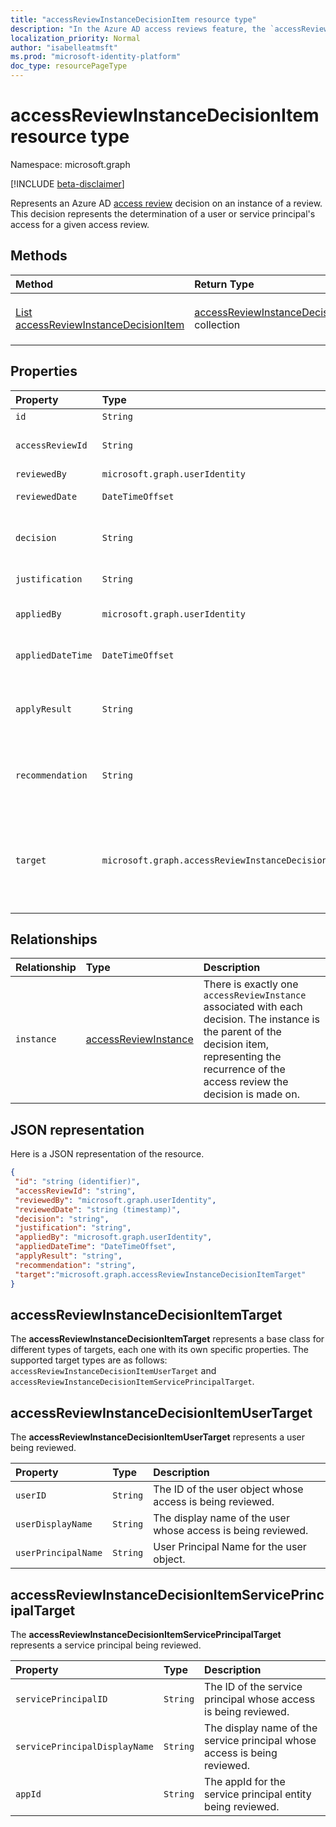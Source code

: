 ```yaml
---
title: "accessReviewInstanceDecisionItem resource type"
description: "In the Azure AD access reviews feature, the `accessReviewInstanceDecisionItem` represents a decision on a user's access on an `accessReviewInstance`.  "
localization_priority: Normal
author: "isabelleatmsft"
ms.prod: "microsoft-identity-platform"
doc_type: resourcePageType
---
```


# accessReviewInstanceDecisionItem resource type

Namespace: microsoft.graph

[!INCLUDE [beta-disclaimer](../../includes/beta-disclaimer.md)]

Represents an Azure AD [access review](accessreviews-root.md) decision on an instance of a review. This decision represents the determination of a user or service principal's access for a given access review.

## Methods

| Method		   | Return Type	|Description|
|:---------------|:--------|:----------|
|[List accessReviewInstanceDecisionItem](../api/accessreviewinstancedecisionitem-list.md) | [accessReviewInstanceDecisionItem](accessreviewinstancedecisionitem.md) collection | Lists every `accessReviewInstanceDecisionItem` for a specific `accessReviewInstance`. |



## Properties
| Property                  | Type                                |  Description |
| :-------------------------| :---------------------------------- | :---------- |
| `id`                            |`String`                      | ID of the decision                                                                                     |
| `accessReviewId`                |`String`                      | ID of the accessReviewInstance parent                                                                                       |
| `reviewedBy`                    |`microsoft.graph.userIdentity`| Reviewer user ID                                                                                       |
| `reviewedDate`                  |`DateTimeOffset`              | DateTime when review occurred                                                                     |
| `decision`                      |`String`                      | Result of the review. Values can be: `Approve` `Deny` `NotReviewed` `DontKnow`.                                                                                   |
| `justification`                 |`String`                      | Review decision justification                                                                          |
| `appliedBy`                     |`microsoft.graph.userIdentity`| User ID of the user who applied the decision                                                           |
| `appliedDateTime`               |`DateTimeOffset`              | DateTime when approval decision was applied                                                           |
| `applyResult`                   |`String`                      | Result of applying the decision. Values are: `NotApplied` `Success` `Failed` `NotFound` `NotSupported`.                      |
| `recommendation`          |`String`                      | System-generated recommendation for the approval decision. Values are: `Approve` `Deny` `NotAvailable`. |
| `target`                       |`microsoft.graph.accessReviewInstanceDecisionItemTarget`                      | Target of this specific decision. Decision Targets can be of different types – each one with its own specific properties. See type definition below. |

## Relationships

| Relationship | Type	|Description|
|:---------------|:--------|:----------|
| `instance`               |[accessReviewInstance](accessreviewinstance.md)          | There is exactly one `accessReviewInstance` associated with each decision. The instance is the parent of the decision item, representing the recurrence of the access review the decision is made on. |


## JSON representation

Here is a JSON representation of the resource.

<!-- {
  "blockType": "resource",
  "keyProperty": "id",
  "optionalProperties": [

  ],
  "@odata.type": "microsoft.graph.accessReview"
}-->

```json
{
 "id": "string (identifier)",
 "accessReviewId": "string",
 "reviewedBy": "microsoft.graph.userIdentity",
 "reviewedDate": "string (timestamp)",
 "decision": "string",
 "justification": "string",
 "appliedBy": "microsoft.graph.userIdentity",
 "appliedDateTime": "DateTimeOffset",
 "applyResult": "string",
 "recommendation": "string",
 "target":"microsoft.graph.accessReviewInstanceDecisionItemTarget"
}
```

## accessReviewInstanceDecisionItemTarget

The **accessReviewInstanceDecisionItemTarget** represents a base class for different types of targets, each one with its own specific properties. The supported target types are as follows: `accessReviewInstanceDecisionItemUserTarget` and `accessReviewInstanceDecisionItemServicePrincipalTarget`.

## accessReviewInstanceDecisionItemUserTarget

The **accessReviewInstanceDecisionItemUserTarget** represents a user being reviewed.

| Property                     | Type                      | Description |
| :--------------------------- | :------------------------ | :---------- |
| `userID`          |`String`  | The ID of the user object whose access is being reviewed. |
| `userDisplayName`          |`String`  | The display name of the user whose access is being reviewed. |
| `userPrincipalName`          |`String`  | User Principal Name for the user object. |

## accessReviewInstanceDecisionItemServicePrincipalTarget

The **accessReviewInstanceDecisionItemServicePrincipalTarget** represents a service principal being reviewed.

| Property                     | Type                      | Description |
| :--------------------------- | :------------------------ | :---------- |
| `servicePrincipalID`          |`String`  | The ID of the service principal whose access is being reviewed. |
| `servicePrincipalDisplayName`          |`String`  | The display name of the service principal whose access is being reviewed. |
| `appId`          |`String`  | The appId for the service principal entity being reviewed. |

<!--
{
  "type": "#page.annotation",
  "description": "accessReview resource",
  "keywords": "",
  "section": "documentation",
  "tocPath": "",
  "suppressions": []
}
-->

